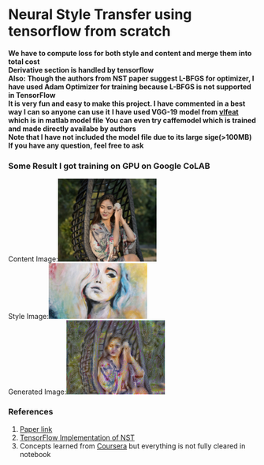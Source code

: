 # Neural Style Transfer using tensorflow from scratch
**We have to compute loss for both style and content and merge them into total cost**<br>
**Derivative section is handled by tensorflow**<br>
**Also: Though the authors from NST paper suggest L-BFGS for optimizer, I have used Adam Optimizer for training because L-BFGS is not supported in TensorFlow**<br>
**It is very fun and easy to make this project. I have commented in a best way I can so anyone can use it**
**I have used VGG-19 model from <a href="https://www.vlfeat.org/matconvnet/pretrained/">vlfeat</a> which is in matlab model file**
**You can even try caffemodel which is trained and made directly availabe by authors**<br>
**Note that I have not included the model file due to its large sige(>100MB)**<br>
**If you have any question, feel free to ask**

### Some Result I got training on GPU on Google CoLAB
Content Image:<img src="images/face.jpg" alt="Shrinkhala's Image" width="200"/><br>
Style Image:<img src="images/paint.jpg" alt="Painting from google search" width="200"/><br>
Generated Image:<img src="images/final.png" alt="Final Generated" width="200"/><br>

### References
1. <a href="https://arxiv.org/abs/1508.06576">Paper link</a>
2. <a href="http://www.chioka.in/tensorflow-implementation-neural-algorithm-of-artistic-style">TensorFlow Implementation of NST</a>
3. Concepts learned from <a href="https://www.coursera.org/learn/convolutional-neural-networks/home/welcome">Coursera</a> but everything is not fully cleared in notebook



